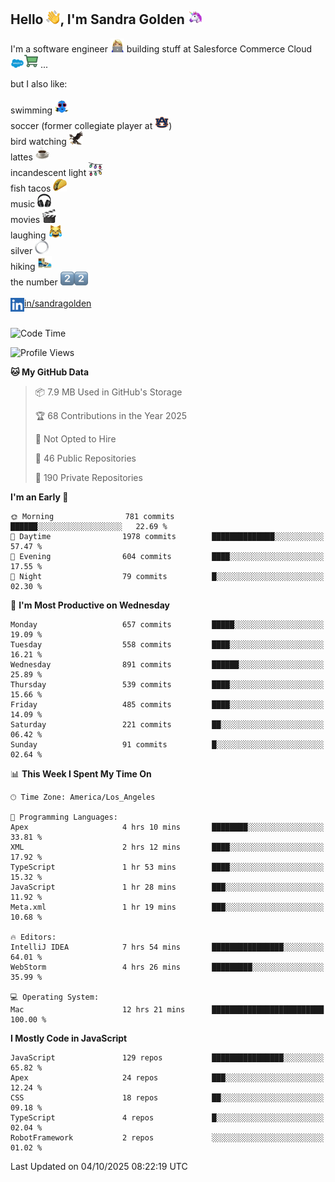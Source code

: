 ## Hello <img src="./static/emoji/wave.png" width="22" />, I'm Sandra Golden <img src="./static/emoji/unicorn-face.png" width="22" />

I'm a software engineer <img src="./static/emoji/female-technologist.png" width="22" /> building stuff at Salesforce Commerce Cloud <img src="./static/emoji/salesforce.png" width="22" /><img src="./static/emoji/commerce-cloud.png" width="22" />&nbsp;...

but I also like:<br/><br/>
swimming <img alt="swimming" src="./static/emoji/keep-swimming.png" width="22" /><br/>
soccer  (former collegiate player at <img src="./static/emoji/auburn.png" width="22" />)<br/>
bird watching <img src="./static/emoji/eagle.png" width="22" /><br/>
lattes <img src="./static/emoji/coffee.png" width="22" /><br/>
incandescent light <img src="./static/emoji/lights.png" width="22" /><br/>
fish tacos <img src="./static/emoji/taco.png" width="22" /><br/>
music <img src="./static/emoji/headphones.png" width="22" /><br/>
movies <img src="./static/emoji/movie-clapper.png" width="22" /><br/>
laughing <img src="./static/emoji/joy-cat.png" width="22" /><br/>
silver <img src="./static/emoji/silver-hoop.png" width="22" /><br/>
hiking <img src="./static/emoji/hiker.png" width="22" /><br/>
the number <img src="./static/emoji/two.png" width="22" /><img src="./static/emoji/two.png" width="22" />
<br/><br/>
<img align="left" alt="Sandra Golden | LinkedIn" width="22px" src="./static/emoji/linkedin.png" /> <a href="https://www.linkedin.com/in/sandragolden/">in/sandragolden</a>
<br/><br/>
<!--START_SECTION:waka-->
![Code Time](http://img.shields.io/badge/Code%20Time-991%20hrs%2026%20mins-blue)

![Profile Views](http://img.shields.io/badge/Profile%20Views-0-blue)

**🐱 My GitHub Data** 

> 📦 7.9 MB Used in GitHub's Storage 
 > 
> 🏆 68 Contributions in the Year 2025
 > 
> 🚫 Not Opted to Hire
 > 
> 📜 46 Public Repositories 
 > 
> 🔑 190 Private Repositories 
 > 
**I'm an Early 🐤** 

```text
🌞 Morning                781 commits         ██████░░░░░░░░░░░░░░░░░░░   22.69 % 
🌆 Daytime                1978 commits        ██████████████░░░░░░░░░░░   57.47 % 
🌃 Evening                604 commits         ████░░░░░░░░░░░░░░░░░░░░░   17.55 % 
🌙 Night                  79 commits          █░░░░░░░░░░░░░░░░░░░░░░░░   02.30 % 
```
📅 **I'm Most Productive on Wednesday** 

```text
Monday                   657 commits         █████░░░░░░░░░░░░░░░░░░░░   19.09 % 
Tuesday                  558 commits         ████░░░░░░░░░░░░░░░░░░░░░   16.21 % 
Wednesday                891 commits         ██████░░░░░░░░░░░░░░░░░░░   25.89 % 
Thursday                 539 commits         ████░░░░░░░░░░░░░░░░░░░░░   15.66 % 
Friday                   485 commits         ████░░░░░░░░░░░░░░░░░░░░░   14.09 % 
Saturday                 221 commits         ██░░░░░░░░░░░░░░░░░░░░░░░   06.42 % 
Sunday                   91 commits          █░░░░░░░░░░░░░░░░░░░░░░░░   02.64 % 
```


📊 **This Week I Spent My Time On** 

```text
🕑︎ Time Zone: America/Los_Angeles

💬 Programming Languages: 
Apex                     4 hrs 10 mins       ████████░░░░░░░░░░░░░░░░░   33.81 % 
XML                      2 hrs 12 mins       ████░░░░░░░░░░░░░░░░░░░░░   17.92 % 
TypeScript               1 hr 53 mins        ████░░░░░░░░░░░░░░░░░░░░░   15.32 % 
JavaScript               1 hr 28 mins        ███░░░░░░░░░░░░░░░░░░░░░░   11.92 % 
Meta.xml                 1 hr 19 mins        ███░░░░░░░░░░░░░░░░░░░░░░   10.68 % 

🔥 Editors: 
IntelliJ IDEA            7 hrs 54 mins       ████████████████░░░░░░░░░   64.01 % 
WebStorm                 4 hrs 26 mins       █████████░░░░░░░░░░░░░░░░   35.99 % 

💻 Operating System: 
Mac                      12 hrs 21 mins      █████████████████████████   100.00 % 
```

**I Mostly Code in JavaScript** 

```text
JavaScript               129 repos           ████████████████░░░░░░░░░   65.82 % 
Apex                     24 repos            ███░░░░░░░░░░░░░░░░░░░░░░   12.24 % 
CSS                      18 repos            ██░░░░░░░░░░░░░░░░░░░░░░░   09.18 % 
TypeScript               4 repos             █░░░░░░░░░░░░░░░░░░░░░░░░   02.04 % 
RobotFramework           2 repos             ░░░░░░░░░░░░░░░░░░░░░░░░░   01.02 % 
```




 Last Updated on 04/10/2025 08:22:19 UTC
<!--END_SECTION:waka-->

